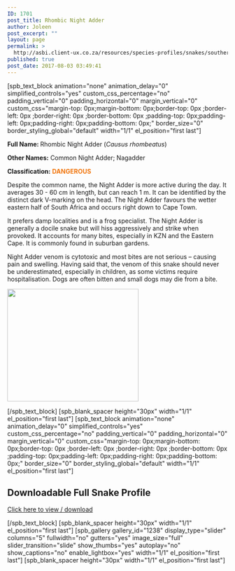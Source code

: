 ```yaml
---
ID: 1701
post_title: Rhombic Night Adder
author: Joleen
post_excerpt: ""
layout: page
permalink: >
  http://asbi.client-ux.co.za/resources/species-profiles/snakes/southern-africa/rhombic-night-adder/
published: true
post_date: 2017-08-03 03:49:41
---
```

[spb_text_block animation="none" animation_delay="0" simplified_controls="yes" custom_css_percentage="no" padding_vertical="0" padding_horizontal="0" margin_vertical="0" custom_css="margin-top: 0px;margin-bottom: 0px;border-top: 0px ;border-left: 0px ;border-right: 0px ;border-bottom: 0px ;padding-top: 0px;padding-left: 0px;padding-right: 0px;padding-bottom: 0px;" border_size="0" border_styling_global="default" width="1/1" el_position="first last"]

<strong>Full Name: </strong>Rhombic Night Adder (<em>Causus rhombeatus</em>)

<strong>Other Names:</strong> Common Night Adder; Nagadder

<strong>Classification:</strong> <strong><span style="color: #f17710;">DANGEROUS</span></strong>

Despite the common name, the Night Adder is more active during the day. It averages 30 - 60 cm in length, but can reach 1 m. It can be identified by the distinct dark V-marking on the head. The Night Adder favours the wetter eastern half of South Africa and occurs right down to Cape Town.

It prefers damp localities and is a frog specialist. The Night Adder is generally a docile snake but will hiss aggressively and strike when provoked. It accounts for many bites, especially in KZN and the Eastern Cape. It is commonly found in suburban gardens.

Night Adder venom is cytotoxic and most bites are not serious – causing pain and swelling. Having said that, the venom of this snake should never be underestimated, especially in children, as some victims require hospitalisation. Dogs are often bitten and small dogs may die from a bite.

<a href="http://asbi.client-ux.co.za/wp-content/uploads/2016/06/Rhombic_Night_Adder_DIST_web.jpg"><img class="alignnone wp-image-888 size-medium" src="http://asbi.client-ux.co.za/wp-content/uploads/2016/06/Rhombic_Night_Adder_DIST_web-300x257.jpg" width="300" height="257" /></a>

[/spb_text_block] [spb_blank_spacer height="30px" width="1/1" el_position="first last"] [spb_text_block animation="none" animation_delay="0" simplified_controls="yes" custom_css_percentage="no" padding_vertical="0" padding_horizontal="0" margin_vertical="0" custom_css="margin-top: 0px;margin-bottom: 0px;border-top: 0px ;border-left: 0px ;border-right: 0px ;border-bottom: 0px ;padding-top: 0px;padding-left: 0px;padding-right: 0px;padding-bottom: 0px;" border_size="0" border_styling_global="default" width="1/1" el_position="first last"]
<h2>Downloadable Full Snake Profile</h2>
<a href="http://asbi.client-ux.co.za/wp-content/uploads/2016/06/20170522_ASI_SP_Rhombic_Night_Adder_A4_DESKTOP.pdf" target="_blank">Click here to view / download</a>

[/spb_text_block] [spb_blank_spacer height="30px" width="1/1" el_position="first last"] [spb_gallery gallery_id="1238" display_type="slider" columns="5" fullwidth="no" gutters="yes" image_size="full" slider_transition="slide" show_thumbs="yes" autoplay="no" show_captions="no" enable_lightbox="yes" width="1/1" el_position="first last"] [spb_blank_spacer height="30px" width="1/1" el_position="first last"]